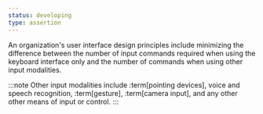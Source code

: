 ```yaml
---
status: developing
type: assertion
---
```


An organization's user interface design principles include minimizing the difference between the number of input commands required when using the keyboard interface only and the number of commands when using other input modalities.

:::note
Other input modalities include :term[pointing devices], voice and speech recognition, :term[gesture], :term[camera input], and any other other means of input or control.
:::